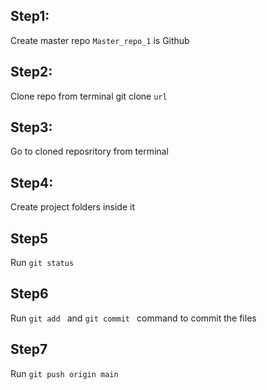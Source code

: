 ## Step1: 
Create master repo `Master_repo_1` is Github
## Step2: 
Clone repo from terminal
git clone `url`
## Step3:
Go to cloned reposritory from terminal
## Step4: 
Create project folders inside it
## Step5
Run `git status`
## Step6
Run  `git add `  and `git commit ` command to commit the files
## Step7
Run `git push origin main`

